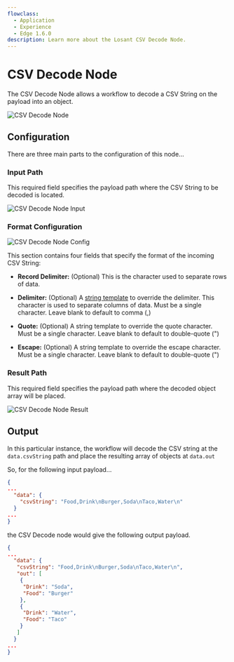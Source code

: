 ```yaml
---
flowclass:
  - Application
  - Experience
  - Edge 1.6.0
description: Learn more about the Losant CSV Decode Node.
---
```


# CSV Decode Node

The CSV Decode Node allows a workflow to decode a CSV String on the payload into an object.

![CSV Decode Node](/images/workflows/logic/csv-decode-node.png "CSV Decode Node")

## Configuration

There are three main parts to the configuration of this node...

### Input Path

This required field specifies the payload path where the CSV String to be decoded is located.

![CSV Decode Node Input](/images/workflows/logic/csv-decode-node-input.png "CSV Decode Node Input")

### Format Configuration

![CSV Decode Node Config](/images/workflows/logic/csv-decode-node-config.png "CSV Decode Node Config")

This section contains four fields that specify the format of the incoming CSV String:

* **Record Delimiter:** (Optional) This is the character used to separate rows of data.

* **Delimiter:** (Optional) A [string template](/workflows/accessing-payload-data/#string-templates) to override the delimiter. This character is used to separate columns of data. Must be a single character. Leave blank to default to comma (,)

* **Quote:** (Optional) A string template to override the quote character. Must be a single character. Leave blank to default to double-quote (")

* **Escape:** (Optional) A string template to override the escape character. Must be a single character. Leave blank to default to double-quote (")

### Result Path

This required field specifies the payload path where the decoded object array will be placed.

![CSV Decode Node Result](/images/workflows/logic/csv-decode-node-result.png "CSV Decode Node Result")

## Output

In this particular instance, the workflow will decode the CSV string at the `data.csvString` path and place the resulting array of objects at `data.out`

So, for the following input payload...

```json
{
...
  "data": {
    "csvString": "Food,Drink\nBurger,Soda\nTaco,Water\n"
  }
...
}
```

the CSV Decode node would give the following output payload.

```json
{
...
  "data": {
   "csvString": "Food,Drink\nBurger,Soda\nTaco,Water\n",
   "out": [
    {
     "Drink": "Soda",
     "Food": "Burger"
    },
    {
     "Drink": "Water",
     "Food": "Taco"
    }
   ]
  }
...
}
```